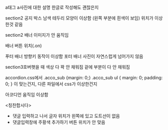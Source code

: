 a태그 a사진에 대한 설명 한글로 작성해도 괜찮은지





section2 공지 박스 남색 테두리 모양이 이상함 (왼쪽 부분에 흰색이 보임)
위치가 이상한것 같음

section2 
배너 이미지가 안 움직임

배너 버튼 위치(.on)


푸터 배너 방향키 동작이 이상함
포터 배너 사진이 자연스럽게 넘어가지 않음





section3호버햇을 때 색상 다 꽉 안 채워짐
겉에 부분이 다 안 채워짐


accordion.css에서 
.acco_sub {margin: 0;}
.acco_sub ul {
  margin: 0;
  padding: 0;
}
이 맞는건지, 다른 파일에서 css가 이상한건지

아코디언 움직임 이상함




<칭찬합시다> 
- 댓글 입력하고 나서 글자 위치가 왼쪽에 있고 도트선이 없음
- 댓글입력창에 주황색 추가하기 버튼 위치가 안 맞음